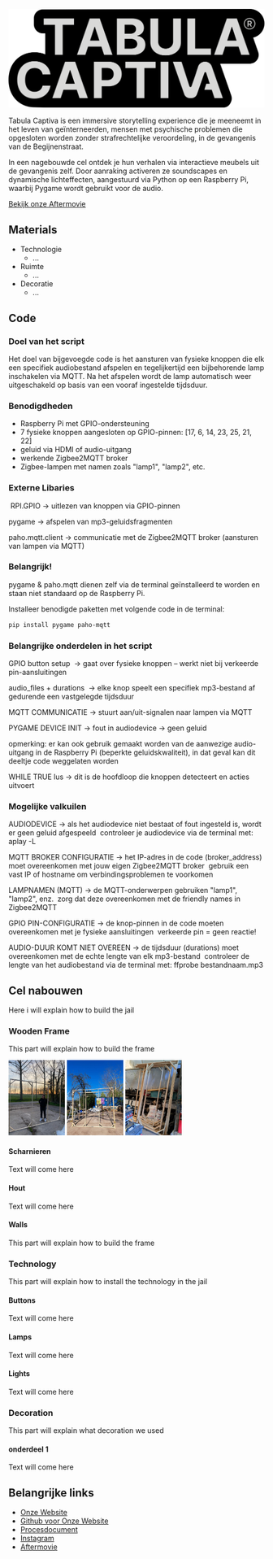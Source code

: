 
![Logo](https://github.com/Jorre-student/Tabula-Captiva/blob/main/readme/logo%20tabula.png?raw=true)

Tabula Captiva is een immersive storytelling experience die je meeneemt in het leven van geïnterneerden, mensen met psychische problemen die opgesloten worden zonder strafrechtelijke veroordeling, in de gevangenis van de Begijnenstraat.


In een nagebouwde cel ontdek je hun verhalen via interactieve meubels uit de gevangenis zelf. Door aanraking activeren ze soundscapes en dynamische lichteffecten, aangestuurd via Python op een Raspberry Pi, waarbij Pygame wordt gebruikt voor de audio.

[Bekijk onze Aftermovie](https://www.youtube.com)
## Materials
- Technologie
    - ...
- Ruimte
    - ...
- Decoratie
    - ...


## Code
### Doel van het script

Het doel van bijgevoegde code is het aansturen van fysieke knoppen die elk een specifiek audiobestand afspelen en tegelijkertijd een bijbehorende lamp inschakelen via MQTT. Na het afspelen wordt de lamp automatisch weer uitgeschakeld op basis van een vooraf ingestelde tijdsduur.



### Benodigdheden

- Raspberry Pi met GPIO-ondersteuning
- 7 fysieke knoppen aangesloten op GPIO-pinnen: [17, 6, 14, 23, 25, 21, 22]
- geluid via HDMI of audio-uitgang
- werkende Zigbee2MQTT broker
- Zigbee-lampen met namen zoals "lamp1", "lamp2", etc.




### Externe Libaries
 RPI.GPIO → uitlezen van knoppen via GPIO-pinnen 

pygame → afspelen van mp3-geluidsfragmenten

paho.mqtt.client → communicatie met de Zigbee2MQTT broker (aansturen van lampen via MQTT)



### Belangrijk!

pygame & paho.mqtt dienen zelf via de terminal geïnstalleerd te worden en staan niet standaard op de Raspberry Pi. 

Installeer benodigde paketten met volgende code in de terminal:
```bash
pip install pygame paho-mqtt
```



### Belangrijke onderdelen in het script

GPIO button setup  → gaat over fysieke knoppen – werkt niet bij verkeerde pin-aansluitingen


audio_files + durations  → elke knop speelt een specifiek mp3-bestand af gedurende een vastgelegde tijdsduur


MQTT COMMUNICATIE → stuurt aan/uit-signalen naar lampen via MQTT


PYGAME DEVICE INIT → fout in audiodevice → geen geluid 


opmerking: er kan ook gebruik gemaakt worden van de aanwezige audio-uitgang in de Raspberry Pi (beperkte geluidskwaliteit), in dat  geval kan dit deeltje code weggelaten worden


WHILE TRUE lus → dit is de hoofdloop die knoppen detecteert en acties uitvoert





### Mogelijke valkuilen

AUDIODEVICE → als het audiodevice niet bestaat of fout ingesteld is, wordt er geen geluid afgespeeld      controleer je audiodevice via de terminal met: aplay -L


MQTT BROKER CONFIGURATIE → het IP-adres in de code (broker_address) moet overeenkomen met jouw eigen Zigbee2MQTT broker      gebruik een vast IP of hostname om verbindingsproblemen te voorkomen


LAMPNAMEN (MQTT) → de MQTT-onderwerpen gebruiken "lamp1", "lamp2", enz.      zorg dat deze overeenkomen met de friendly names in Zigbee2MQTT


GPIO PIN-CONFIGURATIE → de knop-pinnen in de code moeten overeenkomen met je fysieke aansluitingen      verkeerde pin = geen reactie!


AUDIO-DUUR KOMT NIET OVEREEN → de tijdsduur (durations) moet overeenkomen met de echte lengte van elk mp3-bestand     controleer de lengte van het audiobestand via de terminal met: ffprobe bestandnaam.mp3


## Cel nabouwen
Here i will explain how to build the jail

### Wooden Frame
This part will explain how to build the frame
<p>
  <img src="https://github.com/Jorre-student/Tabula-Captiva/blob/main/readme/cel1.jpeg?raw=true" alt="cel frame" width="22%"/>
  <img src="https://github.com/Jorre-student/Tabula-Captiva/blob/main/readme/cel2.jpeg?raw=true" alt="cel frame" width="22%"/>
  <img src="https://github.com/Jorre-student/Tabula-Captiva/blob/main/readme/cel3.jpeg?raw=true" alt="cel frame" width="22%"/>
</p>

#### Scharnieren
Text will come here
#### Hout
Text will come here
#### Walls
This part will explain how to build the frame
### Technology
This part will explain how to install the technology in the jail
#### Buttons
Text will come here
#### Lamps
Text will come here
#### Lights
Text will come here

### Decoration
This part will explain what decoration we used
#### onderdeel 1
Text will come here
## Belangrijke links

 - [Onze Website](https://tabula-captiva.onrender.com/)
 - [Github voor Onze Website](https://github.com/nienkeminnesma/2425_cc_groep3_installatiewebsite)
 - [Procesdocument](https://www.tabulacaptiva-proces.be/)
 - [Instagram](https://www.instagram.com/tabula_captiva/)
 - [Aftermovie](https://www.youtube.com)

